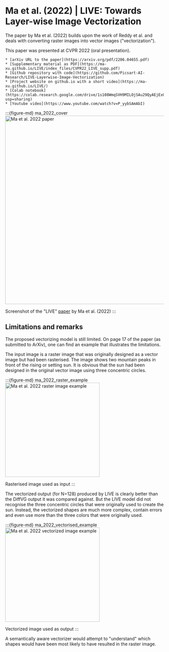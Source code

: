 # Ma et al. (2022) | LIVE: Towards Layer-wise Image Vectorization

The paper by Ma et al. (2022) builds upon the work of Reddy et al. and deals with converting raster images into vector images ("vectorization").

This paper was presented at CVPR 2022 (oral presentation).


```{admonition} Available resources at a glance
* [arXiv URL to the paper](https://arxiv.org/pdf/2206.04655.pdf)
* [Supplementary material as PDF](https://ma-xu.github.io/LIVE/index_files/CVPR22_LIVE_supp.pdf)
* [Github repository with code](https://github.com/Picsart-AI-Research/LIVE-Layerwise-Image-Vectorization)
* [Project website on github.io with a short video](https://ma-xu.github.io/LIVE/)
* [Colab notebook](https://colab.research.google.com/drive/1s108WmqSVH9MILOjSAu29QyAEjExOWAP?usp=sharing)
* [Youtube video](https://www.youtube.com/watch?v=P_yybSAmAbI)
```


:::{figure-md} ma_2022_cover
<img src="ma_2022_cover.png" alt="Ma et al. 2022 paper" width="600px">

Screenshot of the "LIVE" [paper](https://arxiv.org/pdf/2206.04655.pdf) by Ma et al. (2022)
:::


## Limitations and remarks

The proposed vectorizing model is still limited. On page 17 of the paper (as submitted to ArXiv), one can find an example that illustrates the limitations.

The input image is a raster image that was originally designed as a vector image but had been rasterised. The image shows two mountain peaks in front of the rising or setting sun. It is obvious that the sun had been designed in the original vector image using three concentric circles.

:::{figure-md} ma_2022_raster_example
<img src="ma_2022_raster_example.png" alt="Ma et al. 2022 raster image example" width="300px">

Rasterised image used as input
:::

The vectorized output (for N=128) produced by LIVE is clearly better than the DiffVG output it was compared against. But the LIVE model did not recognise the three concentric circles that were originally used to create the sun. Instead, the vectorized shapes are much more complex, contain errors and even use more than the three colors that were originally used.

:::{figure-md} ma_2022_vectorised_example
<img src="ma_2022_vectorised_example.png" alt="Ma et al. 2022 vectorized image example" width="300px">

Vectorized image used as output
:::

A semantically aware vectorizer would attempt to "understand" which shapes would have been most likely to have resulted in the raster image.
